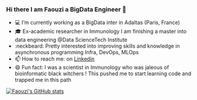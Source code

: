 ### Hi there I am Faouzi a BigData Engineer 👋

- :computer: I’m currently working as a BigData inter in Adaltas (Paris, France)
- :mortar_board: Ex-academic researcher in Immunology I am finishing a master into data engineering @Data ScienceTech Institute
- :neckbeard: Pretty interested into improving skills and knowledge in asynchronous programming Infra, DevOps, MLOps
- 📫 How to reach me: on [Linkedin](https://www.linkedin.com/in/faouzi-braza/)
- 😄 Fun fact: I was a scientist in Immunology who was jaleous of bioinformatic black witchers ! This pushed me to start learning code and trapped me in this path
 
 [![Faouzi's GitHub stats](https://github-readme-stats.vercel.app/api?username=fbraza)](https://github.com/fbraza/github-readme-stats)
